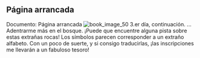 ## Página arrancada
Documento: Página arrancada
![book_image_50](https://media.discordapp.net/attachments/1105643336989159555/1105648152037560430/50.jpg)
3.er día, continuación.
... Adentrarme más en el bosque. ¡Puede que encuentre alguna pista sobre estas extrañas rocas! Los símbolos parecen corresponder a un extraño alfabeto. Con un poco de suerte, y si consigo traducirlas, ¡las inscripciones me llevarán a un fabuloso tesoro!
